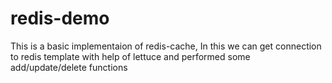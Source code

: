 # redis-demo
This is a basic implementaion of redis-cache, In this we can get connection to redis template with help of lettuce and performed some add/update/delete functions
